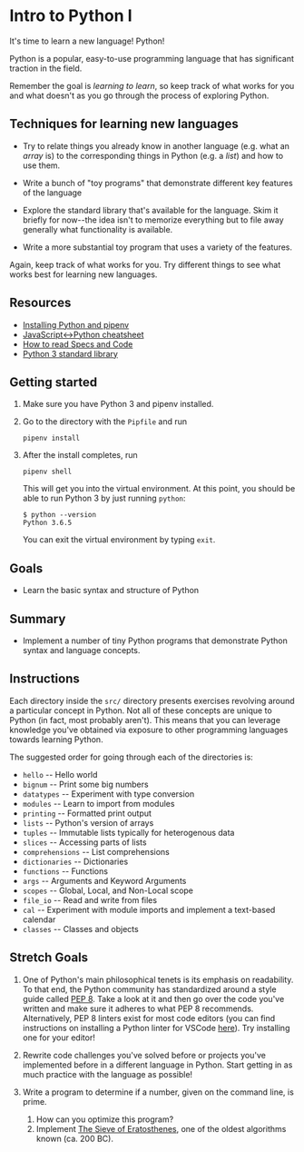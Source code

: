 # Intro to Python I

It's time to learn a new language! Python!

Python is a popular, easy-to-use programming language that has significant
traction in the field.

Remember the goal is _learning to learn_, so keep track of what works for you
and what doesn't as you go through the process of exploring Python.

## Techniques for learning new languages

-   Try to relate things you already know in another language (e.g. what an
    _array_ is) to the corresponding things in Python (e.g. a _list_) and how to
    use them.

-   Write a bunch of "toy programs" that demonstrate different key features of the
    language

-   Explore the standard library that's available for the language. Skim it
    briefly for now--the idea isn't to memorize everything but to file away
    generally what functionality is available.

-   Write a more substantial toy program that uses a variety of the features.

Again, keep track of what works for you. Try different things to see what works
best for learning new languages.

## Resources

-   [Installing Python and pipenv](https://github.com/LambdaSchool/CS-Wiki/wiki/Installing-Python-3-and-pipenv)
-   [JavaScript<->Python cheatsheet](https://github.com/LambdaSchool/CS-Wiki/wiki/Javascript-Python-cheatsheet)
-   [How to read Specs and Code](https://github.com/LambdaSchool/CS-Wiki/wiki/How-to-Read-Specifications-and-Code)
-   [Python 3 standard library](https://docs.python.org/3.6/library/)

## Getting started

1. Make sure you have Python 3 and pipenv installed.

2. Go to the directory with the `Pipfile` and run

    ```
    pipenv install
    ```

3. After the install completes, run

    ```
    pipenv shell
    ```

    This will get you into the virtual environment. At this point, you should be
    able to run Python 3 by just running `python`:

    ```
    $ python --version
    Python 3.6.5
    ```

    You can exit the virtual environment by typing `exit`.

## Goals

-   Learn the basic syntax and structure of Python

## Summary

-   Implement a number of tiny Python programs that demonstrate Python syntax and
    language concepts.

## Instructions

Each directory inside the `src/` directory presents exercises revolving around a
particular concept in Python. Not all of these concepts are unique to Python (in
fact, most probably aren't). This means that you can leverage knowledge you've
obtained via exposure to other programming languages towards learning Python.

The suggested order for going through each of the directories is:

-   `hello` -- Hello world
-   `bignum` -- Print some big numbers
-   `datatypes` -- Experiment with type conversion
-   `modules` -- Learn to import from modules
-   `printing` -- Formatted print output
-   `lists` -- Python's version of arrays
-   `tuples` -- Immutable lists typically for heterogenous data
-   `slices` -- Accessing parts of lists
-   `comprehensions` -- List comprehensions
-   `dictionaries` -- Dictionaries
-   `functions` -- Functions
-   `args` -- Arguments and Keyword Arguments
-   `scopes` -- Global, Local, and Non-Local scope
-   `file_io` -- Read and write from files
-   `cal` -- Experiment with module imports and implement a text-based calendar
-   `classes` -- Classes and objects

## Stretch Goals

1. One of Python's main philosophical tenets is its emphasis on readability. To
   that end, the Python community has standardized around a style guide called
   [PEP 8](https://www.python.org/dev/peps/pep-0008/). Take a look at it and
   then go over the code you've written and make sure it adheres to what PEP 8
   recommends. Alternatively, PEP 8 linters exist for most code editors (you can
   find instructions on installing a Python linter for VSCode
   [here](https://code.visualstudio.com/docs/python/linting)). Try installing
   one for your editor!

2. Rewrite code challenges you've solved before or projects you've implemented
   before in a different language in Python. Start getting in as much practice
   with the language as possible!

3. Write a program to determine if a number, given on the command line, is prime.

    1. How can you optimize this program?
    2. Implement [The Sieve of
       Eratosthenes](https://en.wikipedia.org/wiki/Sieve_of_Eratosthenes), one
       of the oldest algorithms known (ca. 200 BC).
